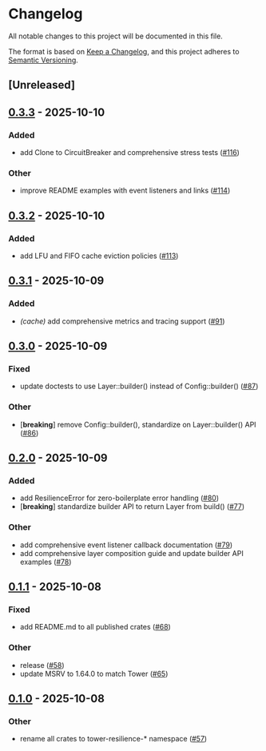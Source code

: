 # Changelog

All notable changes to this project will be documented in this file.

The format is based on [Keep a Changelog](https://keepachangelog.com/en/1.0.0/),
and this project adheres to [Semantic Versioning](https://semver.org/spec/v2.0.0.html).

## [Unreleased]

## [0.3.3](https://github.com/joshrotenberg/tower-resilience/compare/tower-resilience-cache-v0.3.2...tower-resilience-cache-v0.3.3) - 2025-10-10

### Added

- add Clone to CircuitBreaker and comprehensive stress tests ([#116](https://github.com/joshrotenberg/tower-resilience/pull/116))

### Other

- improve README examples with event listeners and links ([#114](https://github.com/joshrotenberg/tower-resilience/pull/114))

## [0.3.2](https://github.com/joshrotenberg/tower-resilience/compare/tower-resilience-cache-v0.3.1...tower-resilience-cache-v0.3.2) - 2025-10-10

### Added

- add LFU and FIFO cache eviction policies ([#113](https://github.com/joshrotenberg/tower-resilience/pull/113))

## [0.3.1](https://github.com/joshrotenberg/tower-resilience/compare/tower-resilience-cache-v0.3.0...tower-resilience-cache-v0.3.1) - 2025-10-09

### Added

- *(cache)* add comprehensive metrics and tracing support ([#91](https://github.com/joshrotenberg/tower-resilience/pull/91))

## [0.3.0](https://github.com/joshrotenberg/tower-resilience/compare/tower-resilience-cache-v0.2.0...tower-resilience-cache-v0.3.0) - 2025-10-09

### Fixed

- update doctests to use Layer::builder() instead of Config::builder() ([#87](https://github.com/joshrotenberg/tower-resilience/pull/87))

### Other

- [**breaking**] remove Config::builder(), standardize on Layer::builder() API ([#86](https://github.com/joshrotenberg/tower-resilience/pull/86))

## [0.2.0](https://github.com/joshrotenberg/tower-resilience/compare/tower-resilience-cache-v0.1.1...tower-resilience-cache-v0.2.0) - 2025-10-09

### Added

- add ResilienceError for zero-boilerplate error handling ([#80](https://github.com/joshrotenberg/tower-resilience/pull/80))
- [**breaking**] standardize builder API to return Layer from build() ([#77](https://github.com/joshrotenberg/tower-resilience/pull/77))

### Other

- add comprehensive event listener callback documentation ([#79](https://github.com/joshrotenberg/tower-resilience/pull/79))
- add comprehensive layer composition guide and update builder API examples ([#78](https://github.com/joshrotenberg/tower-resilience/pull/78))

## [0.1.1](https://github.com/joshrotenberg/tower-resilience/compare/tower-resilience-cache-v0.1.0...tower-resilience-cache-v0.1.1) - 2025-10-08

### Fixed

- add README.md to all published crates ([#68](https://github.com/joshrotenberg/tower-resilience/pull/68))

### Other

- release ([#58](https://github.com/joshrotenberg/tower-resilience/pull/58))
- update MSRV to 1.64.0 to match Tower ([#65](https://github.com/joshrotenberg/tower-resilience/pull/65))

## [0.1.0](https://github.com/joshrotenberg/tower-resilience/releases/tag/tower-resilience-cache-v0.1.0) - 2025-10-08

### Other

- rename all crates to tower-resilience-* namespace ([#57](https://github.com/joshrotenberg/tower-resilience/pull/57))
